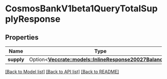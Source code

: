 # CosmosBankV1beta1QueryTotalSupplyResponse

## Properties

Name | Type | Description | Notes
------------ | ------------- | ------------- | -------------
**supply** | Option<[**Vec<crate::models::InlineResponse20027Balances>**](inline_response_200_27_balances.md)> |  | [optional]

[[Back to Model list]](../README.md#documentation-for-models) [[Back to API list]](../README.md#documentation-for-api-endpoints) [[Back to README]](../README.md)



